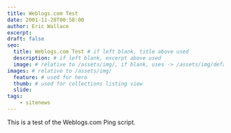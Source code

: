 ```yaml
---
title: Weblogs.com Test
date: 2001-11-28T00:58:00
author: Eric Wallace
excerpt:
draft: false
seo:
  title: Weblogs.com Test # if left blank, title above used
  description: # if left blank, excerpt above used
  image: # relative to /assets/img/, if blank, uses -> /assets/img/default.png
images: # relative to /assets/img/
  feature: # used for hero
  thumb: # used for collections listing view
  slide:
tags:
    - sitenews
---
```


This is a test of the Weblogs.com Ping script.
